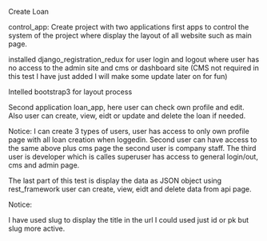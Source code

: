 Create Loan

control_app:
Create project with two applications first apps to control the system of the project where display the layout of all website such as main page.

installed django_registration_redux for user login and logout where user has no access to the admin site and cms or dashboard site (CMS not required in this test I have just added I will make some update later on for fun)

Intelled bootstrap3 for layout process

Second application loan_app, here user can check own profile and edit. Also user can create, view, eidt or update and delete the loan if needed.

Notice: I can create 3 types of users, user has access to only own profile page with all loan creation when loggedin. Second user can have access to the same above plus cms page the second user is company staff. The third user is developer which is calles superuser has access to general login/out, cms and admin page.

The last part of this test is display the data as JSON object using rest_framework user can create, view, eidt and delete data from api page. 

Notice:

I have used slug to display the title in the url I could used just id or pk but slug more active. 
